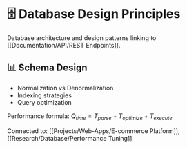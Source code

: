 # 🗄️ Database Design Principles

Database architecture and design patterns linking to [[Documentation/API/REST Endpoints]].

## 📊 Schema Design
- Normalization vs Denormalization
- Indexing strategies
- Query optimization

Performance formula: $Q_{time} = T_{parse} + T_{optimize} + T_{execute}$

Connected to: [[Projects/Web-Apps/E-commerce Platform]], [[Research/Database/Performance Tuning]]